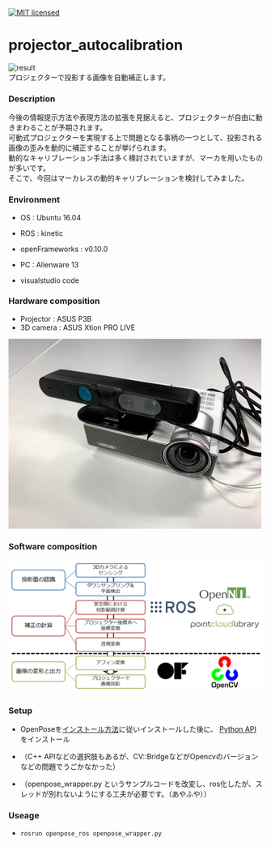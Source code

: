 [![MIT licensed](https://img.shields.io/badge/license-MIT-blue.svg)](LICENSE)
# projector_autocalibration
![result](https://github.com/chakio/projector_autocalibration/blob/master/media/auto_calibration.gif)  
プロジェクターで投影する画像を自動補正します。

### Description
今後の情報提示方法や表現方法の拡張を見据えると、プロジェクターが自由に動きまわることが予期されます。  
可動式プロジェクターを実現する上で問題となる事柄の一つとして、投影される画像の歪みを動的に補正することが挙げられます。   
動的なキャリブレーション手法は多く検討されていますが、マーカを用いたものが多いです。  
そこで、今回はマーカレスの動的キャリブレーションを検討してみました。  

### Environment
* OS : Ubuntu 16.04
* ROS : kinetic  
* openFrameworks :   v0.10.0
* PC : Alienware 13 

* visualstudio code

### Hardware composition
* Projector : ASUS P3B
* 3D camera : ASUS Xtion PRO LIVE
<img src="https://github.com/chakio/projector_autocalibration/blob/master/media/hardware_component.jpg" width="500px"> 

### Software composition
<img src="https://github.com/chakio/projector_autocalibration/blob/master/media/software_component.png" width="1000px"> 

### Setup
* OpenPoseを[インストール方法](https://github.com/CMU-Perceptual-Computing-Lab/openpose/blob/master/doc/installation.md)に従いインストールした後に、  [Python API](https://github.com/CMU-Perceptual-Computing-Lab/openpose/blob/master/doc/installation.md#python-api)をインストール

* （C++ APIなどの選択肢もあるが、CV::BridgeなどがOpencvのバージョンなどの問題でうごかなかった）

* （openpose_wrapper.py というサンプルコードを改変し、ros化したが、スレッドが別れないようにする工夫が必要です。（あやふや））

### Useage
* ```rosrun openpose_ros openpose_wrapper.py```
